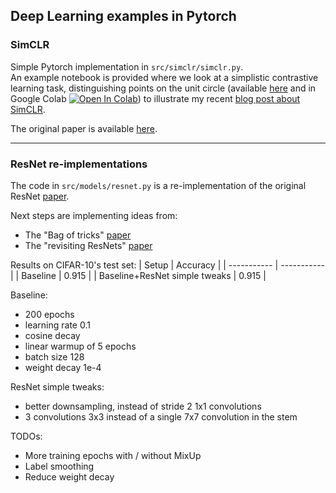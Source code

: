 ## Deep Learning examples in Pytorch

### SimCLR
Simple Pytorch implementation in `src/simclr/simclr.py`.  
An example notebook is provided where we look at a simplistic contrastive learning task, distinguishing points on the unit circle (available [here](https://github.com/Arnaud15/ptorch_examples/blob/master/simclr_unit_circle.ipynb) and in Google Colab [![Open In Colab](https://colab.research.google.com/assets/colab-badge.svg)](https://colab.research.google.com/drive/1VuH-5GxcCOoqPyBbMOkRwC1Zz39Kqz1W?usp=sharing)) to illustrate my recent [blog post about SimCLR](https://arnaudautef.com/deep%20learning/computer%20vision/contrastive%20learning/2021/11/08/simclr.html).

The original paper is available [here](https://arxiv.org/abs/2002.05709).

---

### ResNet re-implementations
The code in `src/models/resnet.py` is a re-implementation of the original ResNet [paper](https://arxiv.org/abs/1512.03385).


Next steps are implementing ideas from:
- The "Bag of tricks" [paper](https://arxiv.org/abs/1812.01187)
- The "revisiting ResNets" [paper](https://arxiv.org/abs/2103.07579)


Results on CIFAR-10's test set:
| Setup      | Accuracy |
| ----------- | ----------- |
| Baseline      | 0.915      |
| Baseline+ResNet simple tweaks   | 0.915        |


Baseline:
- 200 epochs
- learning rate 0.1
- cosine decay
- linear warmup of 5 epochs
- batch size 128
- weight decay 1e-4

ResNet simple tweaks:
- better downsampling, instead of stride 2 1x1 convolutions
- 3 convolutions 3x3 instead of a single 7x7 convolution in the stem

TODOs:
- More training epochs with / without MixUp
- Label smoothing
- Reduce weight decay
